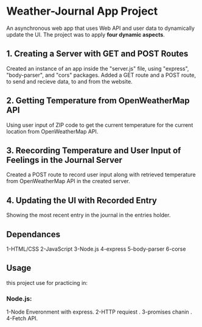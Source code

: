 # Weather-Journal App Project
An asynchronous web app that uses Web API and user data to dynamically update the UI. The project was to apply **four dynamic aspects**.

## 1. Creating a Server with GET and POST Routes

Created an instance of an app inside the "server.js" file, using "express", "body-parser", and "cors" packages. Added a GET route and a POST route, to send and recieve data, to and from the website.

## 2. Getting Temperature from OpenWeatherMap API

Using user input of ZIP code to get the current temperature for the current location from OpenWeatherMap API.

## 3. Reecording Temperature and User Input of Feelings in the Journal Server

Created a POST route to record user input along with retrieved temperature from OpenWeatherMap API in the created server.

## 4. Updating the UI with Recorded Entry

Showing the most recent entry in the journal in the entries holder.

## Dependances
1-HTML/CSS
2-JavaScript
3-Node.js
4-express
5-body-parser
6-corse

## Usage
this project use for practicing in:
### Node.js:
 1-Node Enveronment with express.
 2-HTTP requiest .
 3-promises chanin .
 4-Fetch API.
 

